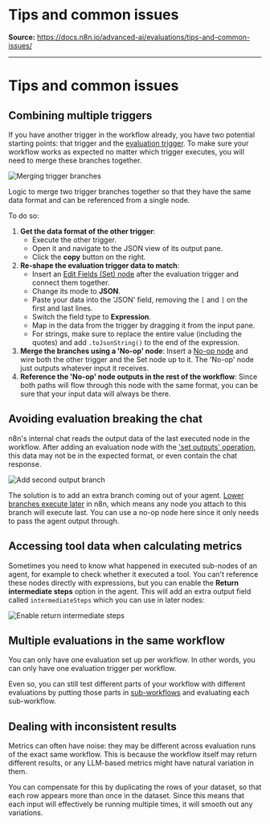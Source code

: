 # Tips and common issues

**Source:** https://docs.n8n.io/advanced-ai/evaluations/tips-and-common-issues/

---

# Tips and common issues

## Combining multiple triggers

If you have another trigger in the workflow already, you have two potential starting points: that trigger and the [evaluation trigger](../../../integrations/builtin/core-nodes/n8n-nodes-base.evaluationtrigger/). To make sure your workflow works as expected no matter which trigger executes, you will need to merge these branches together.

![Merging trigger branches](../../../_images/advanced-ai/evaluations/merging-trigger-branches.png)

Logic to merge two trigger branches together so that they have the same data format and can be referenced from a single node.

To do so:

1. **Get the data format of the other trigger**:
   - Execute the other trigger.
   - Open it and navigate to the JSON view of its output pane.
   - Click the **copy** button on the right.
2. **Re-shape the evaluation trigger data to match**:
   - Insert an [Edit Fields (Set) node](../../../integrations/builtin/core-nodes/n8n-nodes-base.set/) after the evaluation trigger and connect them together.
   - Change its mode to **JSON**.
   - Paste your data into the 'JSON' field, removing the `[` and `]` on the first and last lines.
   - Switch the field type to **Expression**.
   - Map in the data from the trigger by dragging it from the input pane.
   - For strings, make sure to replace the entire value (including the quotes) and add `.toJsonString()` to the end of the expression.
3. **Merge the branches using a 'No-op' node**: Insert a [No-op node](../../../integrations/builtin/core-nodes/n8n-nodes-base.noop/) and wire both the other trigger and the Set node up to it. The 'No-op' node just outputs whatever input it receives.
4. **Reference the 'No-op' node outputs in the rest of the workflow**: Since both paths will flow through this node with the same format, you can be sure that your input data will always be there.

## Avoiding evaluation breaking the chat

n8n's internal chat reads the output data of the last executed node in the workflow. After adding an evaluation node with the ['set outputs' operation](../../../integrations/builtin/core-nodes/n8n-nodes-base.evaluation/#set-outputs), this data may not be in the expected format, or even contain the chat response.

![Add second output branch](../../../_images/advanced-ai/evaluations/add-second-output-branch.png)

The solution is to add an extra branch coming out of your agent. [Lower branches execute later](../../../flow-logic/execution-order/) in n8n, which means any node you attach to this branch will execute last. You can use a no-op node here since it only needs to pass the agent output through.

## Accessing tool data when calculating metrics

Sometimes you need to know what happened in executed sub-nodes of an agent, for example to check whether it executed a tool. You can't reference these nodes directly with expressions, but you can enable the **Return intermediate steps** option in the agent. This will add an extra output field called `intermediateSteps` which you can use in later nodes:

![Enable return intermediate steps](../../../_images/advanced-ai/evaluations/enable-return-intermediate-steps.png)

## Multiple evaluations in the same workflow

You can only have one evaluation set up per workflow. In other words, you can only have one evaluation trigger per workflow.

Even so, you can still test different parts of your workflow with different evaluations by putting those parts in [sub-workflows](../../../flow-logic/subworkflows/) and evaluating each sub-workflow.

## Dealing with inconsistent results

Metrics can often have noise: they may be different across evaluation runs of the exact same workflow. This is because the workflow itself may return different results, or any LLM-based metrics might have natural variation in them.

You can compensate for this by duplicating the rows of your dataset, so that each row appears more than once in the dataset. Since this means that each input will effectively be running multiple times, it will smooth out any variations.
